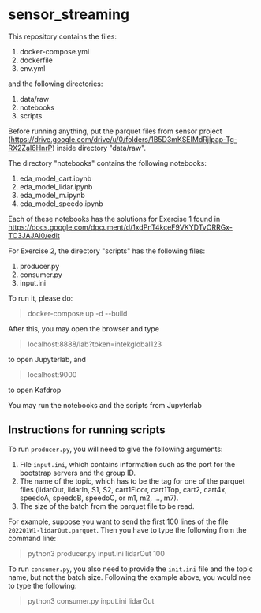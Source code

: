 # sensor_streaming

This repository contains the files:
1. docker-compose.yml 
2. dockerfile
3. env.yml

and the following directories:
1. data/raw
2. notebooks
3. scripts

Before running anything, put the parquet files from sensor project (https://drive.google.com/drive/u/0/folders/1B5D3mKSEIMdRjIpap-Tg-RX2ZaI6HnrP) inside directory "data/raw".

The directory "notebooks" contains the following notebooks:
1. eda_model_cart.ipynb
2. eda_model_lidar.ipynb
3. eda_model_m.ipynb
4. eda_model_speedo.ipynb

Each of these notebooks has the solutions for Exercise 1 found in https://docs.google.com/document/d/1xdPnT4kceF9VKYDTvORRGx-TC3JAJAi0/edit

For Exercise 2, the directory "scripts" has the following files:
1. producer.py
2. consumer.py
3. input.ini 

To run it, please do:
> docker-compose up -d --build

After this, you may open the browser and type
> localhost:8888/lab?token=intekglobal123

to open Jupyterlab, and
> localhost:9000

to open Kafdrop

You may run the notebooks and the scripts from Jupyterlab

## Instructions for running scripts

To run `producer.py`, you will need to give the following arguments:
1. File `input.ini`, which contains information such as the port for the bootstrap servers and the group ID.
2. The name of the topic, which has to be the tag for one of the parquet files (lidarOut, lidarIn, S1, S2, cart1Floor, cart1Top, cart2, cart4x, speedoA, speedoB, speedoC, or m1, m2, ..., m7).
3. The size of the batch from the parquet file to be read.

For example, suppose you want to send the first 100 lines of the file `202201W1-lidarOut.parquet`. Then you have to type the following from the command line:
> python3 producer.py input.ini lidarOut 100

To run `consumer.py`, you also need to provide the `init.ini` file and the topic name, but not the batch size. Following the example above, you would nee to type the following:
> python3 consumer.py input.ini lidarOut


